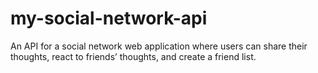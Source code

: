 # my-social-network-api
An API for a social network web application where users can share their thoughts, react to friends’ thoughts, and create a friend list.
